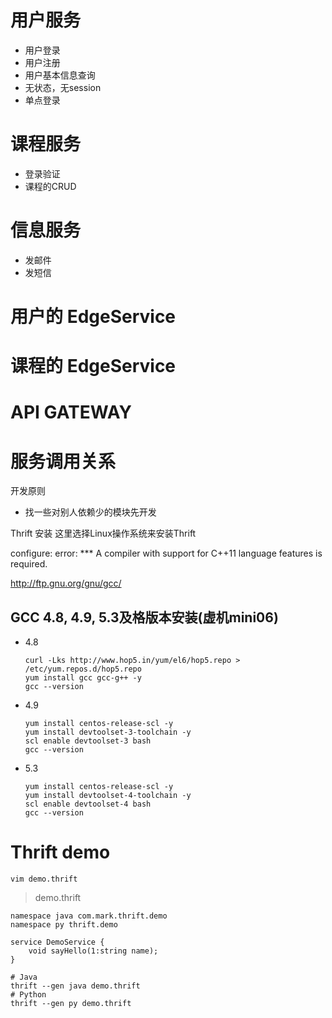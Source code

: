 # 用户服务
- 用户登录
- 用户注册
- 用户基本信息查询
- 无状态，无session
- 单点登录

# 课程服务
- 登录验证
- 课程的CRUD

# 信息服务
- 发邮件
- 发短信

# 用户的 EdgeService
# 课程的 EdgeService
# API GATEWAY

# 服务调用关系

开发原则
- 找一些对别人依赖少的模块先开发

Thrift 安装
这里选择Linux操作系统来安装Thrift

configure: error: *** A compiler with support for C++11 language features is required.

http://ftp.gnu.org/gnu/gcc/

## GCC 4.8, 4.9, 5.3及格版本安装(虚机mini06)

- 4.8

  ```
  curl -Lks http://www.hop5.in/yum/el6/hop5.repo > /etc/yum.repos.d/hop5.repo
  yum install gcc gcc-g++ -y
  gcc --version
  ```

- 4.9

  ```
  yum install centos-release-scl -y
  yum install devtoolset-3-toolchain -y
  scl enable devtoolset-3 bash
  gcc --version
  ```

- 5.3

  ```
  yum install centos-release-scl -y
  yum install devtoolset-4-toolchain -y
  scl enable devtoolset-4 bash
  gcc --version
  ```

# Thrift demo

```shell
vim demo.thrift
```

> demo.thrift

```thrift
namespace java com.mark.thrift.demo
namespace py thrift.demo

service DemoService {
    void sayHello(1:string name);
}
```

```shell
# Java
thrift --gen java demo.thrift
# Python
thrift --gen py demo.thrift
```

